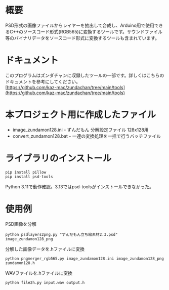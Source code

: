 # 概要
PSD形式の画像ファイルからレイヤーを抽出して合成し、Arduino用で使用できるC++のソースコード形式(RGB565)に変換するツールです。サウンドファイル等のバイナリデータをソースコード形式に変換するツールも含まれています。

# ドキュメント
このプログラムはズンダチャンに収録したツールの一部です。詳しくはこちらのドキュメントを参考にしてください。<br>
[https://github.com/kaz-mac/zundachan/tree/main/tools](https://github.com/kaz-mac/zundachan/tree/main/tools)

# 本プロジェクト用に作成したファイル
* image_zundamon128.ini - ずんだもん 分解設定ファイル 128x128用
* convert_zundamon128.bat - 一連の変換処理を一括で行うバッチファイル

# ライブラリのインストール
```
pip install pillow
pip install psd-tools
```
Python 3.11で動作確認。3.13ではpsd-toolsがインストールできなかった。

# 使用例
PSD画像を分解
```
python psdlayers2png.py "ずんだもん立ち絵素材2.3.psd" image_zundamon128_png
```
分解した画像データを.hファイルに変換
```
python pngmerger_rgb565.py image_zundamon128.ini image_zundamon128_png zundamon128.h
```
WAVファイルを.hファイルに変換
```
python file2h.py input.wav output.h
```
